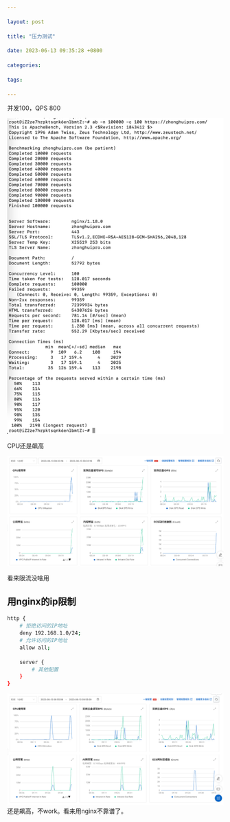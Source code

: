 ```yaml
---

layout: post

title: "压力测试"

date: 2023-06-13 09:35:28 +0800

categories:

tags:
   
---
```


并发100，QPS 800

   
![img.png](img.png)


CPU还是飙高

![img_1.png](img_1.png)


看来限流没啥用

## 用nginx的ip限制
```bash
http {
    # 拒绝访问的IP地址
    deny 192.168.1.0/24;
    # 允许访问的IP地址
    allow all;

    server {
        # 其他配置
    }
}
```

![img_2.png](img_2.png)
还是飙高，不work。看来用nginx不靠谱了。